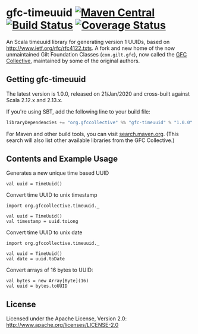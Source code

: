 # gfc-timeuuid [![Maven Central](https://maven-badges.herokuapp.com/maven-central/org.gfccollective/gfc-timeuuid_2.12/badge.svg?style=plastic)](https://maven-badges.herokuapp.com/maven-central/org.gfccollective/gfc-timeuuid_2.12) [![Build Status](https://github.com/gfc-collective/gfc-timeuuid/workflows/Scala%20CI/badge.svg)](https://github.com/gfc-collective/gfc-timeuuid/actions) [![Coverage Status](https://coveralls.io/repos/gfc-collective/gfc-timeuuid/badge.svg?branch=master&service=github)](https://coveralls.io/github/gfc-collective/gfc-timeuuid?branch=master)

An Scala timeuuid library for generating version 1 UUIDs, based on http://www.ietf.org/rfc/rfc4122.txts.
A fork and new home of the now unmaintained Gilt Foundation Classes (`com.gilt.gfc`), now called the [GFC Collective](https://github.com/gfc-collective), maintained by some of the original authors.


## Getting gfc-timeuuid

The latest version is 1.0.0, released on 21/Jan/2020 and cross-built against Scala 2.12.x and 2.13.x.

If you're using SBT, add the following line to your build file:

```scala
libraryDependencies += "org.gfccollective" %% "gfc-timeuuid" % "1.0.0"
```

For Maven and other build tools, you can visit [search.maven.org](http://search.maven.org/#search%7Cga%7C1%7Corg.gfccollective).
(This search will also list other available libraries from the GFC Collective.)

## Contents and Example Usage

Generates a new unique time based UUID

    val uuid = TimeUuid()

Convert time UUID to unix timestamp

    import org.gfccollective.timeuuid._

    val uuid = TimeUuid()
    val timestamp = uuid.toLong

Convert time UUID to unix date

    import org.gfccollective.timeuuid._

    val uuid = TimeUuid()
    val date = uuid.toDate

Convert arrays of 16 bytes to UUID:

    val bytes = new Array[Byte](16)
    val uuid = bytes.toUUID

## License

Licensed under the Apache License, Version 2.0: http://www.apache.org/licenses/LICENSE-2.0

